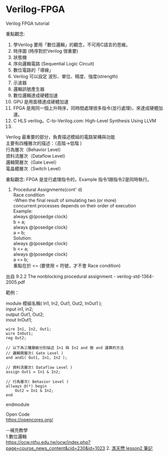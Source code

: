 # Verilog-FPGA
Verilog FPGA tutorial

重點觀念:
1. 學Verilog 要用「數位邏輯」的觀念，不可用C語言的思維。
2. 時序圖  (時序對於Verilog 很重要)
3. 狀態機
4. 序向邏輯電路 (Sequential Logic Circuit)
5. 數位電路的「導線」
6. Verilog 可以設定 波形、單位、精度、強度(strength)
7. 示波器
8. 邏輯訊號產生器
9. 數位邏輯達成硬體加速
10. GPU 是用面積達成硬體加速
11. FPGA 是用同一個上升時序，同時間處理很多指令(並行處理)，來達成硬體加速。
12. C HLS verilog。C-to-Verilog.com: High-Level Synthesis Using LLVM
13. 
  
Verilog 最重要的部分，負責描述模組的電路架構與功能  
主要有四種層次的描述：（高階→低階 )  
行為層次（Behavior Level）  
資料流層次（Dataflow Level）  
邏輯閘層次（Gate Level）  
電晶體層次（Switch Level）  

重點觀念:
FPGA 是並行處理指令的，Example 指令1跟指令2是同時執行。  
1. Procedural Assignments(cont' d)  
  Race condition  
    -When the final result of simulating two (or more)  
    concurrent processes depends on their order of execution  
 Example:  
   always @(posedge clock)  
       b = a;  
   always @(posedge clock)  
       a = b;  
 Solution:  
    always @(posedge clock)  
       b <= a;  
    always @(posedge clock)  
       a <= b;  
   重點在於 <= (要使用 < 符號，才不會 Race condition)  
  
出自 9.2.2 The nonblocking procedural assignment - verilog-std-1364-2005.pdf
  
  範例：  
  
module 模組名稱( In1, In2, Out1, Out2, InOut1 );  
    input in1, in2;  
    output Out1, Out2;  
    inout InOut1;  
  
    wire In1, In2, Out1;  
    wire InOut1;  
    reg Out2;  
  
    // 以下為三種層級分別描述 In1 與 In2 and 做 and 運算的方法  
    // 邏輯閘層次( Gate Level )  
    and and1( Out1, In1, In2 );  
  
    // 資料流層次( Dataflow Level )  
    assign Out1 = In1 & In2;  
  
    // 行為層次( Behavior Level )  
    allways @(*) begin  
        Out2 = In1 & In2;  
    end  
endmodule  
  
  Open Code  
  https://opencores.org/  
  
  
--補充教學  
  1.數位邏輯  
  https://ocw.nthu.edu.tw/ocw/index.php?page=course_news_content&cid=230&id=1023
  2. [溤天懋 lesson2 筆記](https://numerous-earl-9fa.notion.site/Xilinx-Lesson-2-64dd21013e2e4b968c354b9eea8f7229)

